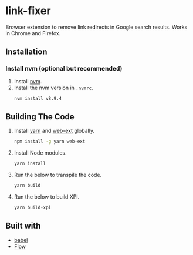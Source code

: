 # link-fixer

Browser extension to remove link redirects in Google search results.
Works in Chrome and Firefox.

## Installation

### Install nvm (optional but recommended)

1. Install [nvm](https://github.com/creationix/nvm#install-script).
1. Install the nvm version in `.nvmrc`.
    ```bash
    nvm install v8.9.4
    ```

## Building The Code

1. Install [yarn](https://yarnpkg.com/) and [web-ext](https://www.npmjs.com/package/web-ext) globally.
    ```bash
    npm install -g yarn web-ext
    ```
1. Install Node modules.
    ```bash
    yarn install
    ```
1. Run the below to transpile the code.
    ```bash
    yarn build
    ```
1. Run the below to build XPI.
    ```bash
    yarn build-xpi
    ```

## Built with

- [babel](https://babeljs.io/)
- [Flow](https://flow.org/)
